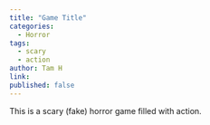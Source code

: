 ```yaml
---
title: "Game Title"
categories:
  - Horror
tags:
  - scary
  - action
author: Tam H
link:
published: false
---
```


This is a scary (fake) horror game filled with action.
